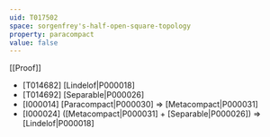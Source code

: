 ```yaml
---
uid: T017502
space: sorgenfrey's-half-open-square-topology
property: paracompact
value: false
---
```

[[Proof]]

* [T014682] [Lindelof|P000018]
* [T014692] [Separable|P000026]
* [I000014] [Paracompact|P000030] => [Metacompact|P000031]
* [I000024] ([Metacompact|P000031] + [Separable|P000026]) => [Lindelof|P000018]

